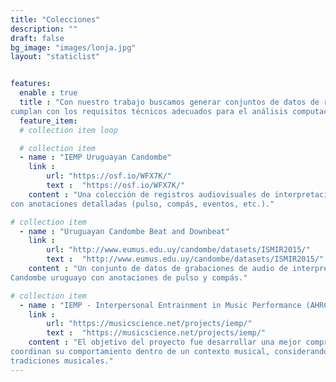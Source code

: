 ```yaml
---
title: "Colecciones"
description: ""
draft: false
bg_image: "images/lonja.jpg"
layout: "staticlist"


features:
  enable : true
  title : "Con nuestro trabajo buscamos generar conjuntos de datos de registros audiovisuales etiquetados que
cumplan con los requisitos técnicos adecuados para el análisis computacional del toque del tambor."
  feature_item:
  # collection item loop

  # collection item
  - name : "IEMP Uruguayan Candombe"
    link : 
        url: "https://osf.io/WFX7K/"
        text :  "https://osf.io/WFX7K/"   
    content : "Una colección de registros audiovisuales de interpretaciones de conjuntos de Candombe uruguayo,
con anotaciones detalladas (pulso, compás, eventos, etc.)."

# collection item
  - name : "Uruguayan Candombe Beat and Downbeat"
    link : 
        url: "http://www.eumus.edu.uy/candombe/datasets/ISMIR2015/"
        text :  "http://www.eumus.edu.uy/candombe/datasets/ISMIR2015/"
    content : "Un conjunto de datos de grabaciones de audio de interpretaciones de conjuntos de tambores de
Candombe uruguayo con anotaciones de pulso y compás."

# collection item
  - name : "IEMP - Interpersonal Entrainment in Music Performance (AHRC, 2016-2018)"
    link : 
        url: "https://musicscience.net/projects/iemp/"
        text :  "https://musicscience.net/projects/iemp/"
    content : "El objetivo del proyecto fue desarrollar una mejor comprensión de cómo los grupos de personas
coordinan su comportamiento dentro de un contexto musical, considerando una amplia gama de
tradiciones musicales."
---
```

